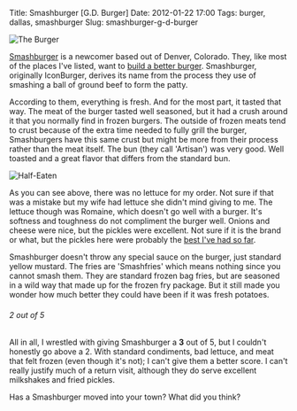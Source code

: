 Title: Smashburger [G.D. Burger]
Date: 2012-01-22 17:00
Tags: burger, dallas, smashburger
Slug: smashburger-g-d-burger

![The Burger](https://lh6.googleusercontent.com/-sXxsGXbycls/TxyOb5d6VLI/AAAAAAAAJLA/RDyjpXCcWqs/s600/IMAG0184.jpg)

[Smashburger](http://www.smashburger.com/) is a newcomer based out of Denver, Colorado. They, like most of the places I've listed, want to [build a better burger](/20110704/the-great-dallas-burger-search/). Smashburger, originally IconBurger, derives its name from the process they use of smashing a ball of ground beef to form the patty. 

According to them, everything is fresh. And for the most part, it tasted that way. The meat of the burger tasted well seasoned, but it had a crush around it that you normally find in frozen burgers. The outside of frozen meats tend to crust because of the extra time needed to fully grill the burger, Smashburgers have this same crust but might be more from their process rather than the meat itself. The bun (they call 'Artisan') was very good. Well toasted and a great flavor that differs from the standard bun.

![Half-Eaten](https://lh5.googleusercontent.com/-l2E0DEr0rwU/TxyQ-adfS9I/AAAAAAAAJLI/2eRsBa1JhyI/s600/IMAG0185.jpg)

As you can see above, there was no lettuce for my order. Not sure if that was a mistake but my wife had lettuce she didn't mind giving to me. The lettuce though was Romaine, which doesn't go well with a burger. It's softness and toughness do not compliment the burger well. Onions and cheese were nice, but the pickles were excellent. Not sure if it is the brand or what, but the pickles here were probably the [best I've had so far](/20110704/the-great-dallas-burger-search/). 

Smashburger doesn't throw any special sauce on the burger, just standard yellow mustard. The fries are 'Smashfries' which means nothing since you cannot smash them. They are standard frozen bag fries, but are seasoned in a wild way that made up for the frozen fry package. But it still made you wonder how much better they could have been if it was fresh potatoes.

<h6 class='burger two' title="Rating of 2 indicates the burger is eh.... The burger is not bad, but really isn't worth a return visit. Maybe burger just aren't their game...I know, let's try a spelling contest!">2<span class='burger_of'> out of </span>5</h6>

All in all, I wrestled with giving Smashburger a **3** out of 5, but I couldn't honestly go above a 2. With standard condiments, bad lettuce, and meat that felt frozen (even though it's not); I can't give them a better score. I can't really justify much of a return visit, although they do serve excellent milkshakes and fried pickles. 

Has a Smashburger moved into your town? What did you think?
